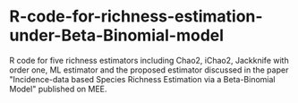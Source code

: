 # R-code-for-richness-estimation-under-Beta-Binomial-model
R code for five richness estimators including Chao2, iChao2, Jackknife with order one, ML estimator and the proposed estimator discussed in the paper "Incidence-data based Species Richness Estimation via a Beta-Binomial Model" published on MEE.
